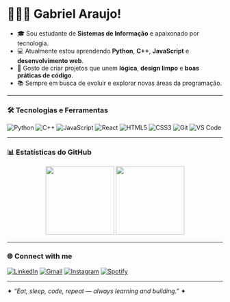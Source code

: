 # 🧑🏻‍💻 Gabriel Araujo!

- 🎓 Sou estudante de **Sistemas de Informação** e apaixonado por tecnologia.  
- 💻 Atualmente estou aprendendo **Python**, **C++**, **JavaScript** e **desenvolvimento web**.  
- 🚀 Gosto de criar projetos que unem **lógica**, **design limpo** e **boas práticas de código**.  
- 📚 Sempre em busca de evoluir e explorar novas áreas da programação.

---

### 🛠️ Tecnologias e Ferramentas
![Python](https://img.shields.io/badge/Python-3776AB?style=for-the-badge&logo=python&logoColor=white)
![C++](https://img.shields.io/badge/C++-00599C?style=for-the-badge&logo=cplusplus&logoColor=white)
![JavaScript](https://img.shields.io/badge/JavaScript-F7DF1E?style=for-the-badge&logo=javascript&logoColor=black)
![React](https://img.shields.io/badge/React-20232A?style=for-the-badge&logo=react&logoColor=61DAFB)
![HTML5](https://img.shields.io/badge/HTML5-E34F26?style=for-the-badge&logo=html5&logoColor=white)
![CSS3](https://img.shields.io/badge/CSS3-1572B6?style=for-the-badge&logo=css3&logoColor=white)
![Git](https://img.shields.io/badge/Git-F05032?style=for-the-badge&logo=git&logoColor=white)
![VS Code](https://img.shields.io/badge/VS%20Code-007ACC?style=for-the-badge&logo=visualstudiocode&logoColor=white)

---

### 📊 Estatísticas do GitHub
<p align="center">
  <img height="160em" src="https://github-readme-stats.vercel.app/api?username=gabrielrujo&show_icons=true&theme=dark&hide_border=true" />
  <img height="160em" src="https://github-readme-stats.vercel.app/api/top-langs/?username=gabrielrujo&layout=compact&theme=dark&hide_border=true" />
</p>

---

### 🌐 Connect with me ### 
[![LinkedIn](https://img.shields.io/badge/LinkedIn-0077B5?style=for-the-badge&logo=linkedin&logoColor=white)](https://www.linkedin.com/in/gabriel-araujo-b924a038b/)
[![Gmail](https://img.shields.io/badge/Gmail-D14836?style=for-the-badge&logo=gmail&logoColor=white)](mailto:ujo.gabri.pro@gmail.com)
[![Instagram](https://img.shields.io/badge/Instagram-E4405F?style=for-the-badge&logo=instagram&logoColor=white)](https://www.instagram.com/_gabrielujo/)
[![Spotify](https://img.shields.io/badge/Spotify-1DB954?style=for-the-badge&logo=spotify&logoColor=white)](https://open.spotify.com/user/31beupgmgg3vhmsmmnd4x3eaim2u)

---

✦ *“Eat, sleep, code, repeat — always learning and building.”* ✦
